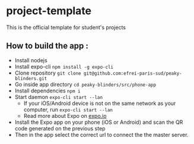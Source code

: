 # project-template
This is the official template for student's projects


## How to build the app :

* Install nodejs
* Install expo-cli `npm install -g expo-cli`
* Clone repository `git clone git@github.com:efrei-paris-sud/peaky-blinders.git`
* Go inside app directory `cd peaky-blinders/src/phone-app`
* Install dependencies `npm i`
* Start daemon `expo-cli start --lan`
    * If your iOS/Android device is not on the same network as your computer, run `expo-cli start --lan`
    * Read more about Expo on [expo.io](https://expo.io/)
* Install the Expo app on your phone (iOS or Android) and scan the QR code generated on the previous step
* Then in the app select the correct url to connect the the master server.

